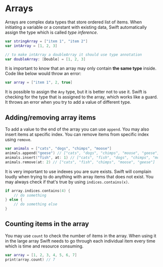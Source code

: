 # Arrays

Arrays are complex data types that store ordered list of items. When initiating a variable or a constant with existing data, Swift automatically assign the type which is called _type inference_.

```swift
var stringArray = ["item 1", "item 2"]
var intArray = [1, 2, 3]

// to make intArray a doubleArray it should use type annotation
var doubleArray: [Double] = [1, 2, 3]
```

It is important to know that an array may only contain **the same type** inside. Code like below would throw an error:

```swift
var array = ["item 1", 2, true]
```

It is possible to assign the `Any` type, but it is better not to use it. Swift is checking for the type that is assigned to the array, which works like a guard. It throws an error when you try to add a value of different type.

## Adding/removing array items

To add a value to the end of the array you can use `append`. You may also insert items at specific index. You can remove items from specific index using `remove`.

```swift
var animals = ["cats", "dogs", "chimps", "moose"]
animals.append("geese") // ["cats", "dogs", "chimps", "moose", "geese"]
animals.insert("fish", at: 1) // ["cats", "fish", "dogs", "chimps", "moose", "geese"]
animals.remove(at: 2) // ["cats", "fish", "chimps", "moose", "geese"]
```

It is very important to use indexes you are sure exists. Swift will complain loudly when trying to do anything with array items that does not exist. You may always check if that's true by using `indices.contains(x)`.

```swift
if array.indices.contains(4) {
    // do something
} else {
    // do something else
}
```

## Counting items in the array

You may use `count` to check the number of items in the array. When using it in the large array Swift needs to go through each individual item every time which is time and resource consuming.

```swift
var array = [1, 2, 3, 4, 5, 6, 7]
print(array.count) // 7
```
